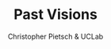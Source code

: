 ---
title: 'Past Visions'
author: Christopher Pietsch & UCLab
project_image_path: '/images/gallery/past-visions.jpg'
external_url: 'https://uclab.fh-potsdam.de/fw4/en/vis/'
---
